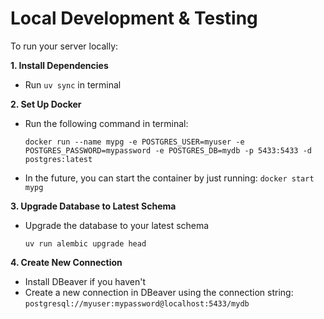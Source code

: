 # Local Development & Testing
To run your server locally:

**1. Install Dependencies**

* Run ```uv sync``` in terminal

**2. Set Up Docker**

* Run the following command in terminal:
    ~~~
    docker run --name mypg -e POSTGRES_USER=myuser -e POSTGRES_PASSWORD=mypassword -e POSTGRES_DB=mydb -p 5433:5433 -d postgres:latest
    ~~~
* In the future, you can start the container by just running: ```docker start mypg```

**3. Upgrade Database to Latest Schema**

* Upgrade the database to your latest schema
    ~~~
    uv run alembic upgrade head
    ~~~

**4. Create New Connection**

* Install DBeaver if you haven't
* Create a new connection in DBeaver using the connection string: ```postgresql://myuser:mypassword@localhost:5433/mydb```